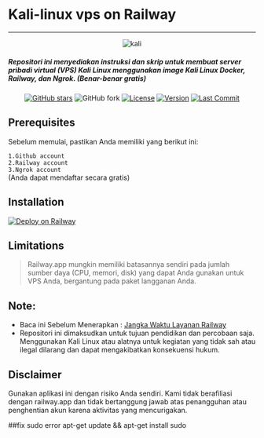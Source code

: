 # Kali-linux vps on Railway

---

<p align="center"><img src="https://telegra.ph/file/e230062d84a86ddeaea75.jpg?resize=1024%2C555&amp;ssl=1" alt="kali"></p>
<h5 align="left"> Repositori ini menyediakan instruksi dan skrip untuk membuat server pribadi virtual (VPS) Kali Linux menggunakan image Kali Linux Docker, Railway, dan Ngrok. (Benar-benar gratis) </h5>

<center>

[![GitHub stars](https://img.shields.io/github/stars/fatahrnmods/vps-Railwai?style=social)](https://github.com/fatahrnmods/vps-Railwai/stargazers)
![GitHub fork](https://img.shields.io/github/forks/fatahrnmods/vps-Railwai?style=social)
[![License](https://img.shields.io/badge/license-MIT-blue.svg)](https://github.com/fatahrnmods/vps-Railwai/blob/master/LICENSE)
[![Version](https://img.shields.io/badge/version-1.0.0-green.svg)](https://github.com/fatahrnmods/vps-Railwai/releases)
[![Last Commit](https://img.shields.io/github/last-commit/fatahrnmods/vps-Railwai.svg)](https://github.com/fatahrnmods/vps-Railwai/commits/master)
 
</center>

## Prerequisites
Sebelum memulai, pastikan Anda memiliki yang berikut ini:<br>

` 1.Github account ` <br>
` 2.Railway account `<br>
` 3.Ngrok account ` <br>
(Anda dapat mendaftar secara gratis)

## Installation
[![Deploy on Railway](https://railway.app/button.svg)](https://railway.app/template/MXebrr?referralCode=AiTnq-)
## Limitations

<blockquote>
Railway.app mungkin memiliki batasannya sendiri pada jumlah sumber daya (CPU, memori, disk) yang dapat Anda gunakan untuk VPS Anda, bergantung pada paket langganan Anda.

</blockquote>

## Note:
* Baca ini Sebelum Menerapkan : [Jangka Waktu Layanan Railway](https://railway.app/legal/fair-use)
* Repositori ini dimaksudkan untuk tujuan pendidikan dan percobaan saja. Menggunakan Kali Linux atau alatnya untuk kegiatan yang tidak sah atau ilegal dilarang dan dapat mengakibatkan konsekuensi hukum.

## Disclaimer
Gunakan aplikasi ini dengan risiko Anda sendiri. Kami tidak berafiliasi dengan railway.app dan tidak bertanggung jawab atas penangguhan atau penghentian akun karena aktivitas yang mencurigakan.

##fix sudo error 
apt-get update && apt-get install sudo